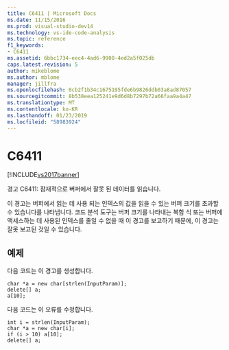 ```yaml
---
title: C6411 | Microsoft Docs
ms.date: 11/15/2016
ms.prod: visual-studio-dev14
ms.technology: vs-ide-code-analysis
ms.topic: reference
f1_keywords:
- C6411
ms.assetid: 6bbc1734-eec4-4ad6-9908-4ed2a5f025db
caps.latest.revision: 5
author: mikeblome
ms.author: mblome
manager: jillfra
ms.openlocfilehash: 0cb2f1b34c1675195fde6b9826ddb03a8ad87057
ms.sourcegitcommit: 8b538eea125241e9d6d8b7297b72a66faa9a4a47
ms.translationtype: MT
ms.contentlocale: ko-KR
ms.lasthandoff: 01/23/2019
ms.locfileid: "58983924"
---
```

# <a name="c6411"></a>C6411
[!INCLUDE[vs2017banner](../includes/vs2017banner.md)]

경고 C6411: 잠재적으로 버퍼에서 잘못 된 데이터를 읽습니다.  
  
 이 경고는 버퍼에서 읽는 데 사용 되는 인덱스의 값을 읽을 수 있는 버퍼 크기를 초과할 수 있습니다를 나타냅니다. 코드 분석 도구는 버퍼 크기를 나타내는 복합 식 또는 버퍼에 액세스하는 데 사용된 인덱스를 줄일 수 없을 때 이 경고를 보고하기 때문에, 이 경고는 잘못 보고된 것일 수 있습니다.  
  
## <a name="example"></a>예제  
 다음 코드는 이 경고를 생성합니다.  
  
```  
char *a = new char[strlen(InputParam)];  
delete[] a;  
a[10];  
```  
  
 다음 코드는 이 오류를 수정합니다.  
  
```  
int i = strlen(InputParam);  
char *a = new char[i];  
if (i > 10) a[10];  
delete[] a;  
```
